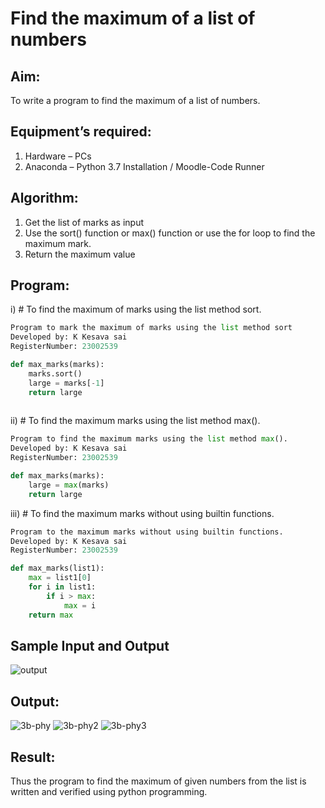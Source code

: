 # Find the maximum of a list of numbers
## Aim:
To write a program to find the maximum of a list of numbers.
## Equipment’s required:
1.	Hardware – PCs
2.	Anaconda – Python 3.7 Installation / Moodle-Code Runner
## Algorithm:
1.	Get the list of marks as input
2.	Use the sort() function or max() function or use the for loop to find the maximum mark.
3.	Return the maximum value
## Program:

i)	# To find the maximum of marks using the list method sort.
```Python
Program to mark the maximum of marks using the list method sort
Developed by: K Kesava sai
RegisterNumber: 23002539

def max_marks(marks):
    marks.sort()
    large = marks[-1]
    return large
   

```

ii)	# To find the maximum marks using the list method max().
```Python
Program to find the maximum marks using the list method max().
Developed by: K Kesava sai
RegisterNumber: 23002539

def max_marks(marks):
    large = max(marks)
    return large


```

iii) # To find the maximum marks without using builtin functions.
```Python
Program to the maximum marks without using builtin functions.
Developed by: K Kesava sai
RegisterNumber: 23002539

def max_marks(list1):
    max = list1[0]
    for i in list1:
        if i > max:
            max = i
    return max        


```
## Sample Input and Output
![output](./img/max_marks1.jpg) 

## Output:
![3b-phy](https://github.com/Kesavasai20/FindMaximum/assets/138849303/ac9bd377-408b-40a2-bf83-1cbfa88b95fa)
![3b-phy2](https://github.com/Kesavasai20/FindMaximum/assets/138849303/53aad93d-9f6f-4264-ac47-57d90ddd3cd0)
![3b-phy3](https://github.com/Kesavasai20/FindMaximum/assets/138849303/191ee60a-fb94-4d89-910f-ae4da9a70700)

## Result:
Thus the program to find the maximum of given numbers from the list is written and verified using python programming.
